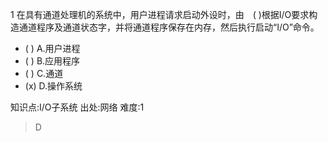 1
在具有通道处理机的系统中，用户进程请求启动外设时，由　( )根据I/O要求构造通道程序及通道状态字，并将通道程序保存在内存，然后执行启动“I/O”命令。
- ( ) A.用户进程
- ( ) B.应用程序
- ( ) C.通道
- (x) D.操作系统

知识点:I/O子系统
出处:网络
难度:1
> D
